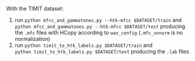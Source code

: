 With the TIMIT dataset:
 1) run `python mfcc_and_gammatones.py --htk-mfcc $DATASET/train` and
`python mfcc_and_gammatones.py --htk-mfcc $DATASET/test` producing the `.mfc` 
files with HCopy according to `wav_config` (`.mfc_unnorm` is no normalization)
 2) run `python timit_to_htk_labels.py $DATASET/train` and  
`python timit_to_htk_labels.py $DATASET/test` producing the `.lab` files
